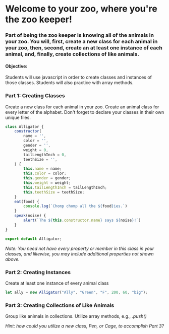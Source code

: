 # Welcome to your zoo, where you're the zoo keeper!
### Part of being the zoo keeper is knowing all of the animals in your zoo. You will, first, create a new class for each animal in your zoo, then, second, create an at least one instance of each animal, and, finally, create collections of like animals.

#### Objective:
Students will use javascript in order to create classes and instances of those classes. Students will also practice with array methods.

### Part 1: Creating Classes
Create a new class for each animal in your zoo.  Create an animal class for every letter of the alphabet. Don't forget to declare your classes in their own unique files.
```js
class Alligator {
    constructor(
        name = '',
        color = '',
        gender = '',
        weight = 0,
        tailLengthInch = 0,
        teethSize = '',
    ) {
        this.name = name;
        this.color = color;
        this.gender = gender;
        this.weight = weight;
        this.tailLengthInch = tailLengthInch;
        this.teethSize = teethSize;
    }
    eat(food) {
        console.log(`Chomp chomp all the ${food}ies.`)
    }
    speak(noise) {
        alert(`The ${this.constructor.name} says ${noise}!`)
    }
}

export default Alligator;
```
*Note: You need not have every property or member in this class in your classes, and likewise, you may include additional properties not shown above.*

### Part 2: Creating Instances
Create at least one instance of every animal class
```js
let ally = new Alligator("Ally", "Green", "F", 200, 60, "big");
```

### Part 3: Creating Collections of Like Animals
Group like animals in collections. Utilize array methods, e.g., *.push()* 

*Hint: how could you utilize a new class, Pen, or Cage, to accomplish Part 3?*

